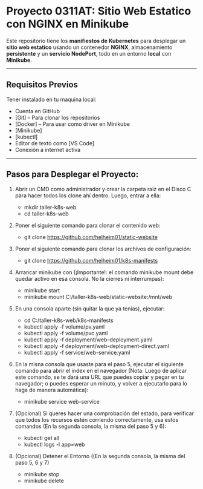 # Proyecto 0311AT: Sitio Web Estatico con NGINX en Minikube

Este repositorio tiene los **manifiestos de Kubernetes**  para desplegar un **sitio web estatico** usando un contenedor **NGINX**, almacenamiento **persistente** y un **servicio NodePort**, todo en un entorno **local** con **Minikube**.

---

## Requisitos Previos

Tener instalado en tu maquina local:

- Cuenta en GitHub
- [Git] – Para clonar los repositorios
- [Docker] – Para usar como driver en Minikube
- [Minikube]
- [kubectl]
- Editor de texto como [VS Code]
- Conexión a internet activa

---

## Pasos para Desplegar el Proyecto:

1) Abrir un CMD como administrador y crear la carpeta raiz en el Disco C para hacer todos los clone ahí dentro. Luego, entrar a ella:
    - mkdir taller-k8s-web
    - cd taller-k8s-web

2) Poner el siguiente comando para clonar el contenido web:
     - git clone https://github.com/helheim01/static-website

3) Poner el siguiente comando para clonar los archivos de configuración: 
    - git clone https://github.com/helheim01/k8s-manifests

4) Arrancar minikube con (¡Importante!: el comando minikube mount debe quedar activo en esa consola. No la cierres ni interrumpas): 
    - minikube start
    - minikube mount C:/taller-k8s-web/static-website:/mnt/web
  
5) En una consola aparte (sin quitar la que ya tenías), ejecutar:
    - cd C:/taller-k8s-web/k8s-manifests
    - kubectl apply -f volume/pv.yaml
    - kubectl apply -f volume/pvc.yaml
    - kubectl apply -f deployment/web-deployment.yaml
    - kubectl apply -f deployment/web-deployment-direct.yaml
    - kubectl apply -f service/web-service.yaml

6) En la misna consola que usaste para el paso 5, ejecutar el siguiente comando para abrir el index en el navegador (Nota: Luego de aplicar este comando, se te dará una URL que puedes copiar y pegar en tu navegador; o puedes esperar un minuto, y volver a ejecutarlo para lo haga de manera automática): 
    - minikube service web-service


7) (Opcional) Si queres hacer una comprobación del estado, para verificar que todos los recursos estén corriendo correctamente, usa estos comandos (En la segunda consola, la misma del paso 5 y 6):
    - kubectl get all
    - kubectl logs -l app=web

8) (Opcional) Detener el Entorno ((En la segunda consola, la misma del paso 5, 6 y 7)
    - minikube stop
    - minikube delete
